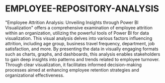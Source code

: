 # EMPLOYEE-REPOSITORY-ANALYSIS

"Employee Attrition Analysis: Unveiling Insights through Power BI Visualization" offers a comprehensive examination of employee attrition within an organization, utilizing the powerful tools of Power BI for data visualization. This visual analysis delves into various factors influencing attrition, including age group, business travel frequency, department, job satisfaction, and more. By presenting the data in visually engaging formats such as charts, graphs, and dashboards, this analysis enables stakeholders to gain deep insights into patterns and trends related to employee turnover. Through clear visualization, it facilitates informed decision-making processes aimed at enhancing employee retention strategies and organizational effectiveness.
